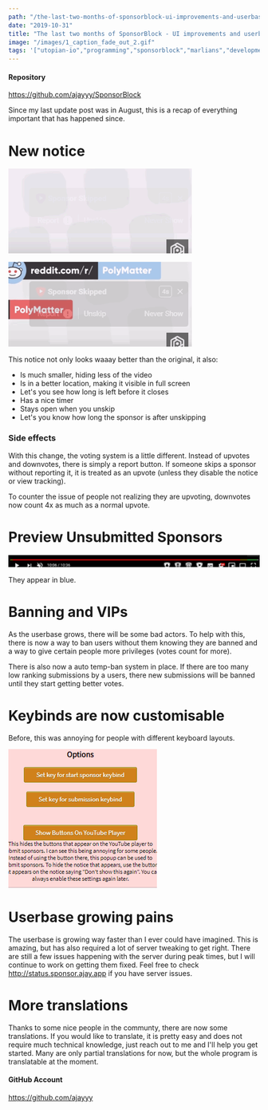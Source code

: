 ```yaml
---
path: "/the-last-two-months-of-sponsorblock-ui-improvements-and-userbase-growing-pains"
date: "2019-10-31"
title: "The last two months of SponsorBlock - UI improvements and userbase growing pains"
image: "/images/1_caption_fade_out_2.gif"
tags: '["utopian-io","programming","sponsorblock","marlians","development"]'
---
```


#### Repository
https://github.com/ajayyy/SponsorBlock

Since my last update post was in August, this is a recap of everything important that has happened since.

# New notice
![](./images/fade_out_2.gif)

![](./images/reskip.gif)

This notice not only looks waaay better than the original, it also:

- Is much smaller, hiding less of the video
- Is in a better location, making it visible in full screen
- Let's you see how long is left before it closes
- Has a nice timer
- Stays open when you unskip
- Let's you know how long the sponsor is after unskipping


### Side effects

With this change, the voting system is a little different. Instead of upvotes and downvotes, there is simply a report button. If someone skips a sponsor without reporting it, it is treated as an upvote (unless they disable the notice or view tracking). 

To counter the issue of people not realizing they are upvoting, downvotes now count 4x as much as a normal upvote.

# Preview Unsubmitted Sponsors

![](./images/unknown.png)

They appear in blue.

# Banning and VIPs

As the userbase grows, there will be some bad actors. To help with this, there is now a way to ban users without them knowing they are banned and a way to give certain people more privileges (votes count for more).

There is also now a auto temp-ban system in place. If there are too many low ranking submissions by a users, there new submissions will be banned until they start getting better votes.

# Keybinds are now customisable

Before, this was annoying for people with different keyboard layouts.

![](./images/setkeybinds.gif)

# Userbase growing pains

The userbase is growing way faster than I ever could have imagined. This is amazing, but has also required a lot of server tweaking to get right. There are still a few issues happening with the server during peak times, but I will continue to work on getting them fixed. Feel free to check http://status.sponsor.ajay.app if you have server issues.

# More translations

Thanks to some nice people in the communty, there are now some translations. If you would like to translate, it is pretty easy and does not require much technical knowledge, just reach out to me and I'll help you get started. Many are only partial translations for now, but the whole program is  translatable at  the moment.



#### GitHub Account
https://github.com/ajayyy